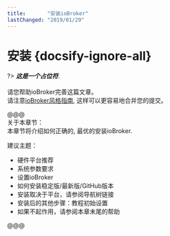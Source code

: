 ```yaml
---
title:       "安装ioBroker"
lastChanged: "2019/01/29"
---
```


# 安装 {docsify-ignore-all}

?> ***这是一个占位符***.
   <br><br>
   请您帮助ioBroker完善这篇文章。  
   请注意[ioBroker风格指南](community/styleguidedoc), 
   这样可以更容易地合并您的提交。

@@@   
关于本章节：   
本章节将介绍如何正确的, 最优的安装ioBroker.

建议主题：   
* 硬件平台推荐
* 系统参数要求
* 设置ioBroker
* 如何安装稳定版/最新版/GitHub版本
* 安装取决于平台，请参阅导航树链接
* 安装后的其他步骤：教程初始设置
* 如果不起作用，请参阅本章末尾的帮助

@@@
